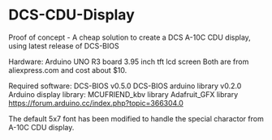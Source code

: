 # DCS-CDU-Display
Proof of concept - A cheap solution to create a DCS A-10C CDU display, using latest release of DCS-BIOS


Hardware:
  Arduino UNO R3 board
  3.95 inch tft lcd screen
  Both are from aliexpress.com and cost about $10. 

Required software:
DCS-BIOS v0.5.0
DCS-BIOS arduino library v0.2.0
Arduino display library:
  MCUFRIEND_kbv library
  Adafruit_GFX library
  https://forum.arduino.cc/index.php?topic=366304.0


The default 5x7 font has been modified to handle the special charactor from A-10C CDU display. 



